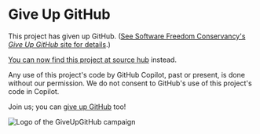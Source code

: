 # Give Up GitHub

This project has given up GitHub.  ([See Software Freedom Conservancy's *Give Up  GitHub* site for details](https://GiveUpGitHub.org).)

[You can now find this project at source hub](https://git.sr.ht/~alicealysia/NiGuiRi) instead.

Any use of this project's code by GitHub Copilot, past or present, is done without our permission.  We do not consent to GitHub's use of this project's code in Copilot.

Join us; you can [give up GitHub](https://GiveUpGitHub.org) too!

![Logo of the GiveUpGitHub campaign](https://sfconservancy.org/img/GiveUpGitHub.png)
